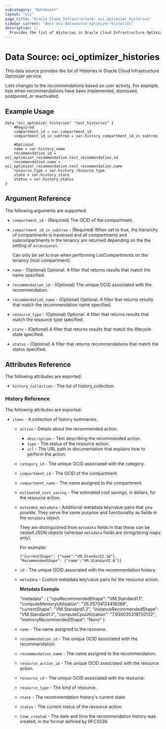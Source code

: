 ```yaml
---
subcategory: "Optimizer"
layout: "oci"
page_title: "Oracle Cloud Infrastructure: oci_optimizer_histories"
sidebar_current: "docs-oci-datasource-optimizer-histories"
description: |-
  Provides the list of Histories in Oracle Cloud Infrastructure Optimizer service
---
```


# Data Source: oci_optimizer_histories
This data source provides the list of Histories in Oracle Cloud Infrastructure Optimizer service.

Lists changes to the recommendations based on user activity. 
For example, lists when recommendations have been implemented, dismissed, postponed, or reactivated.


## Example Usage

```hcl
data "oci_optimizer_histories" "test_histories" {
	#Required
	compartment_id = var.compartment_id
	compartment_id_in_subtree = var.history_compartment_id_in_subtree

	#Optional
	name = var.history_name
	recommendation_id = oci_optimizer_recommendation.test_recommendation.id
	recommendation_name = oci_optimizer_recommendation.test_recommendation.name
	resource_type = var.history_resource_type
	state = var.history_state
	status = var.history_status
}
```

## Argument Reference

The following arguments are supported:

* `compartment_id` - (Required) The OCID of the compartment.
* `compartment_id_in_subtree` - (Required) When set to true, the hierarchy of compartments is traversed and all compartments and subcompartments in the tenancy are returned depending on the the setting of `accessLevel`.

	Can only be set to true when performing ListCompartments on the tenancy (root compartment). 
* `name` - (Optional) Optional. A filter that returns results that match the name specified.
* `recommendation_id` - (Optional) The unique OCID associated with the recommendation.
* `recommendation_name` - (Optional) Optional. A filter that returns results that match the recommendation name specified.
* `resource_type` - (Optional) Optional. A filter that returns results that match the resource type specified.
* `state` - (Optional) A filter that returns results that match the lifecycle state specified. 
* `status` - (Optional) A filter that returns recommendations that match the status specified. 


## Attributes Reference

The following attributes are exported:

* `history_collection` - The list of history_collection.

### History Reference

The following attributes are exported:

* `items` - A collection of history summaries.
	* `action` - Details about the recommended action. 
		* `description` - Text describing the recommended action.
		* `type` - The status of the resource action.
		* `url` - The URL path to documentation that explains how to perform the action.
	* `category_id` - The unique OCID associated with the category.
	* `compartment_id` - The OCID of the compartment.
	* `compartment_name` - The name assigned to the compartment.
	* `estimated_cost_saving` - The estimated cost savings, in dollars, for the resource action.
	* `extended_metadata` - Additional metadata key/value pairs that you provide. They serve the same purpose and functionality as fields in the `metadata` object.

		They are distinguished from `metadata` fields in that these can be nested JSON objects (whereas `metadata` fields are string/string maps only).

		For example:

		`{"CurrentShape": {"name":"VM.Standard2.16"}, "RecommendedShape": {"name":"VM.Standard2.8"}}` 
	* `id` - The unique OCID associated with the recommendation history.
	* `metadata` - Custom metadata key/value pairs for the resource action.

		**Metadata Example**

		"metadata" : { "cpuRecommendedShape": "VM.Standard1.1", "computeMemoryUtilization": "26.05734124418388", "currentShape": "VM.Standard1.2", "instanceRecommendedShape": "VM.Standard1.1", "computeCpuUtilization": "7.930035319720132", "memoryRecommendedShape": "None" } 
	* `name` - The name assigned to the resource.
	* `recommendation_id` - The unique OCID associated with the recommendation.
	* `recommendation_name` - The name assigned to the recommendation.
	* `resource_action_id` - The unique OCID associated with the resource action.
	* `resource_id` - The unique OCID associated with the resource.
	* `resource_type` - The kind of resource.
	* `state` - The recommendation history's current state.
	* `status` - The current status of the resource action.
	* `time_created` - The date and time the recommendation history was created, in the format defined by RFC3339.

